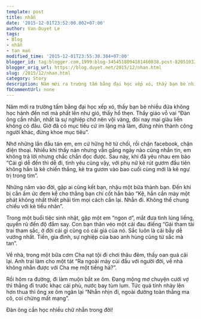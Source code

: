 ```yaml
---
template: post
title: nhẫn
date: '2015-12-01T23:52:00.002+07:00'
author: Van-Duyet Le
tags:
- Blog
- nhẫn
- tan man
modified_time: '2015-12-01T23:55:30.384+07:00'
blogger_id: tag:blogger.com,1999:blog-3454518094181460838.post-8205103247285341602
blogger_orig_url: https://blog.duyet.net/2015/12/nhan.html
slug: /2015/12/nhan.html
category: Story
description: Năm mới ra trường tấm bằng đại học xếp xó, thấy bạn bè nhiều đứa không học hành đến nơi mà phất lên như gió, thấy hổ thẹn. Thầy giáo vỗ vai “Đàn ông cần nhẫn, nhất là sự nghiệp chớ nên vội vàng, đòi nay mai giàu liền không có đâu. Giờ đã có mục tiêu cứ im lặng mà làm, đừng nhìn thành công người khác, đừng khoe mục tiêu”.
fbCommentUrl: none
---
```


Năm mới ra trường tấm bằng đại học xếp xó, thấy bạn bè nhiều đứa không học hành đến nơi mà phất lên như gió, thấy hổ thẹn. Thầy giáo vỗ vai “Đàn ông cần nhẫn, nhất là sự nghiệp chớ nên vội vàng, đòi nay mai giàu liền không có đâu. Giờ đã có mục tiêu cứ im lặng mà làm, đừng nhìn thành công người khác, đừng khoe mục tiêu”.

Nhớ những lần đầu tán em, em cứ hững hờ từ chối, rồi chặn facebook, chặn điện thoại. Nhiều khi thấy nản nhưng vẫn gắng ngày nào cũng nhắn tin, em không trả lời nhưng chắc chắn đọc được. Sau này, khi đã yêu nhau em bảo “Cái gì dễ đến thì dễ đi, tình yêu cũng vậy, với phụ nữ kẻ rút gươm đầu tiên không hẳn là kẻ chiến thắng, kẻ tra gươm vào bao cuối cùng mới là kẻ ngự trị trong tim”.

Những năm vào đời, gặp ai cũng kết bạn, nhậu một bữa thành bạn. Đến khi bị cắn ấm ức đem kể cho thằng bạn chí cốt hắn bảo “Kệ, hắn cắn mày một phát không nhất thiết phải tìm mọi cách cắn lại. Nhẫn đi. Không thể chung chiếu với kẻ tiểu nhân”.

Trong một buổi tiệc sinh nhật, gặp một em “ngon ơ”, mắt đưa tình lúng liếng, quyến rũ đến độ đắm say. Con bạn thân véo một cái đau điếng “Gái tham tài trai tham sắc, ở đời cái gì cũng có cái giá của nó. Sắc luôn là cãi bẫy dễ vướng nhất. Tiền, gia đình, sự nghiệp của bao anh hùng cũng từ sắc mà tan”.

Về nhà, trong một bữa cơm Cha nạt tội đi chơi thâu đêm, thấy oan quá cãi lại. Anh trai làm cho một tát “Ra ngoài mày cúi đầu với người đời, về nhà không nhẫn được với Cha mẹ một tiếng hả?”.

Rồi hôm ra đường, đi làm muộn bắt xe ôm. Đang mộng mơ chuyện cưới vợ thì thằng đi trước khạc cái phù, nước bay tùm lum. Tức quá tính nhảy lên hơn thua thì ông xe ôm ngăn lại “Nhẫn nhịn đi, ngoài đường toàn thằng ma cô, coi chừng mất mạng”.

Đàn ông cần học nhiều chữ nhẫn trong đời!
